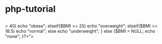 # php-tutorial

<h3>
                <?php
                    echo (isset($_POST["meno"]) && isset($_POST["priezvisko"]) && $_POST["meno"] != "" && $_POST["priezvisko"] != "")
                        ? "Volate sa: ". $_POST["meno"] . " " . $_POST["priezvisko"]
                        : "Nezadali ste meno alebo priezvisko";
                ?>
            </h3>
            <h4>
                <?php
                    echo isset($_POST["pohlavie"]) 
                        ? "Vase pohlavie je " . $_POST["pohlavie"]
                        : "Nechcete zadavat vase pohlavie"
                ?>
            </h4>
            <h2>
                <?php
                    if (isset($_POST["farby"])){
                        echo "Oblubene farby: ";
                        foreach ($_POST["farby"] as $value)
                            echo $value . " ";
                    }
                ?>
            </h2>





<div class=" <?php 
        if(isset($_POST["vaha"]) && isset($_POST["vyska"]) && $_POST["vyska"] != "" && $_POST["vaha"] != ""){
            $BMI = vypocetBMI($_POST["vaha"], $_POST["vyska"]);
            if($BMI >= 40) echo "obese";
            elseif($BMI >= 25) echo "overweight";
            elseif($BMI >= 18.5) echo "normal";
            else echo "underweight";
        }
        else {$BMI = NULL; echo "none"; }?>">
        <h1>  
            <?php
                echo ($BMI != NULL)
                    ? "Vase BMI: $BMI"
                    : "Nezadali ste vysku alebo vahu";
            ?>
        </h1>
    </div>
    <?php
        function vypocetBMI($vaha, $vyska){
            return $vaha / (($vyska/100)**2);
        }
    ?>
    
  
